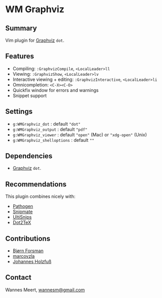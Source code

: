 WM Graphviz
===========

Summary
-------
Vim plugin for [Graphviz](http://www.graphviz.org) `dot`.

Features
--------

* Compiling: `:GraphvizCompile`, `<LocalLeader>ll`
* Viewing: `:GraphvizShow`, `<LocalLeader>lv`
* Interactive viewing + editing: `:GraphvizInteractive`, `<LocalLeader>li`
* Omnicompletion: `<C-X><C-O>`
* Quickfix window for errors and warnings
* Snippet support

Settings
--------

* `g:WMGraphviz_dot` : default `"dot"`
* `g:WMGraphviz_output` : default `"pdf"`
* `g:WMGraphviz_viewer` : default `"open"` (Mac) or `"xdg-open"` (Unix)
* `g:WMGraphviz_shelloptions` : default `""`

Dependencies
------------

* [Graphviz](http://www.graphviz.org) `dot`.

Recommendations
---------------

This plugin combines nicely with:

* [Pathogen](http://www.vim.org/scripts/script.php?script_id=2332)
* [Snipmate](http://www.vim.org/scripts/script.php?script_id=2540)
* [UltiSnips](http://www.vim.org/scripts/script.php?script_id=2715)
* [Dot2TeX](http://www.fauskes.net/code/dot2tex/)

Contributions
-------------

* [Bjørn Forsman](https://github.com/bjornfor)
* [marcovzla](https://github.com/marcovzla)
* [Johannes Holzfuß](https://github.com/DataWraith)

Contact
-------

Wannes Meert, wannesm@gmail.com

